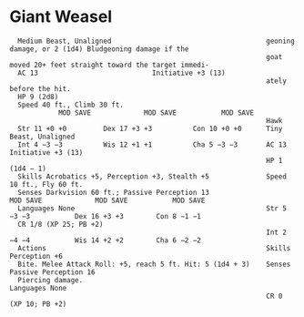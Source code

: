 # Giant Weasel

      Medium Beast, Unaligned                                      geoning damage, or 2 (1d4) Bludgeoning damage if the
                                                                   goat moved 20+ feet straight toward the target immedi-
      AC 13                            Initiative +3 (13)
                                                                   ately before the hit.
      HP 9 (2d8)
      Speed 40 ft., Climb 30 ft.
                MOD SAVE             MOD SAVE           MOD SAVE
                                                                   Hawk
      Str 11 +0 +0         Dex 17 +3 +3          Con 10 +0 +0      Tiny Beast, Unaligned
      Int 4 −3 −3          Wis 12 +1 +1          Cha 5 −3 −3       AC 13                            Initiative +3 (13)
                                                                   HP 1 (1d4 − 1)
      Skills Acrobatics +5, Perception +3, Stealth +5              Speed 10 ft., Fly 60 ft.
      Senses Darkvision 60 ft.; Passive Perception 13                        MOD SAVE             MOD SAVE           MOD SAVE
      Languages None                                               Str 5 −3 −3           Dex 16 +3 +3        Con 8 −1 −1
      CR 1/8 (XP 25; PB +2)
                                                                   Int 2 −4 −4           Wis 14 +2 +2        Cha 6 −2 −2
      Actions                                                      Skills Perception +6
      Bite. Melee Attack Roll: +5, reach 5 ft. Hit: 5 (1d4 + 3)    Senses Passive Perception 16
      Piercing damage.                                             Languages None
                                                                   CR 0 (XP 10; PB +2)
